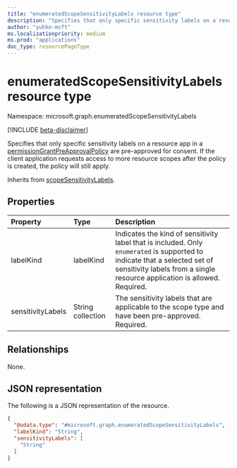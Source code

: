 ```yaml
---
title: "enumeratedScopeSensitivityLabels resource type"
description: "Specifies that only specific sensitivity labels on a resource app in a permissionGrantPreApprovalPolicy are pre-approved for consent."
author: "yuhko-msft"
ms.localizationpriority: medium
ms.prod: "applications"
doc_type: resourcePageType
---
```


# enumeratedScopeSensitivityLabels resource type

Namespace: microsoft.graph.enumeratedScopeSensitivityLabels

[!INCLUDE [beta-disclaimer](../../includes/beta-disclaimer.md)]

Specifies that only specific sensitivity labels on a resource app in a [permissionGrantPreApprovalPolicy](../resources/permissiongrantpreapprovalpolicy.md) are pre-approved for consent. If the client application requests access to more resource scopes after the policy is created, the policy will still apply.

Inherits from [scopeSensitivityLabels](../resources/scopesensitivitylabels.md).

## Properties
|Property|Type|Description|
|:---|:---|:---|
|labelKind|labelKind|Indicates the kind of sensitivity label that is included. Only `enumerated` is supported to indicate that a selected set of sensitivity labels from a single resource application is allowed. Required.|
|sensitivityLabels|String collection|The sensitivity labels that are applicable to the scope type and have been pre-approved. Required. |

## Relationships
None.

## JSON representation
The following is a JSON representation of the resource.
<!-- {
  "blockType": "resource",
  "@odata.type": "microsoft.graph.enumeratedScopeSensitivityLabels"
}
-->
``` json
{
  "@odata.type": "#microsoft.graph.enumeratedScopeSensitivityLabels",
  "labelKind": "String",
  "sensitivityLabels": [
    "String"
  ]
}
```
